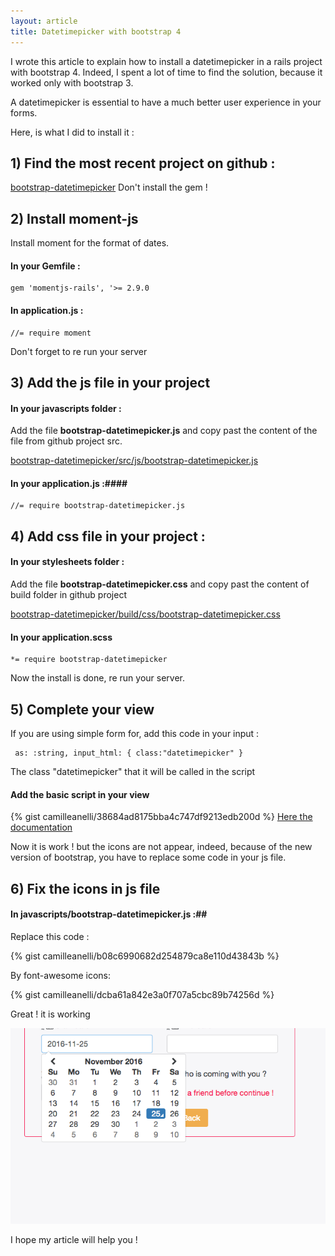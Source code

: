 ```yaml
---
layout: article
title: Datetimepicker with bootstrap 4
---
```


I wrote this article to explain how to install a datetimepicker in a rails project with bootstrap 4. Indeed, I spent a lot of time to find the solution, because it worked only with bootstrap 3.

A datetimepicker is essential to have a much better user experience in your forms.

Here, is what I did to install it :

## 1) Find the most recent project on github : ##

  [bootstrap-datetimepicker]("https://github.com/Eonasdan/bootstrap-datetimepicker")
  Don't install the gem !

## 2) Install moment-js ##

Install moment for the format of dates.

#### In your Gemfile : ####
```
gem 'momentjs-rails', '>= 2.9.0
```

#### In application.js : ####

```
//= require moment
```
Don't forget to re run your server

##  3) Add the js file in your project ##

#### In your javascripts folder : ####

Add the file **bootstrap-datetimepicker.js** and copy past the content of the file from github project src.

[bootstrap-datetimepicker/src/js/bootstrap-datetimepicker.js](https://github.com/Eonasdan/bootstrap-datetimepicker/blob/master/src/js/bootstrap-datetimepicker.js)

#### In your application.js :####

```
//= require bootstrap-datetimepicker.js
```

## 4) Add css file in your project : ##

#### In your stylesheets folder : ####

Add the file **bootstrap-datetimepicker.css** and copy past the content of build folder in github project

[bootstrap-datetimepicker/build/css/bootstrap-datetimepicker.css]("https://github.com/Eonasdan/bootstrap-datetimepicker/blob/master/build/css/bootstrap-datetimepicker.css")

#### In your application.scss ####

```
*= require bootstrap-datetimepicker
```

Now the install is done, re run your server.

## 5) Complete your view ##

If you are using simple form for, add this code in your input :

```
 as: :string, input_html: { class:"datetimepicker" }
```

The class "datetimepicker" that it will be called in the script

#### Add the basic script in your view ####

{% gist camilleanelli/38684ad8175bba4c747df9213edb200d %}
[Here the documentation]("http://eonasdan.github.io/bootstrap-datetimepicker/Options/")

Now it is work ! but the icons are not appear, indeed, because of the new version of bootstrap, you have to replace some code in your js file.

## 6) Fix the icons in js file ##

#### In javascripts/bootstrap-datetimepicker.js :##

Replace this code :

{% gist camilleanelli/b08c6990682d254879ca8e110d43843b %}

By font-awesome icons:

{% gist camilleanelli/dcba61a842e3a0f707a5cbc89b74256d %}

Great ! it is working

![Datetimepicker](/images/datetimepicker.png)

I hope my article will help you !
